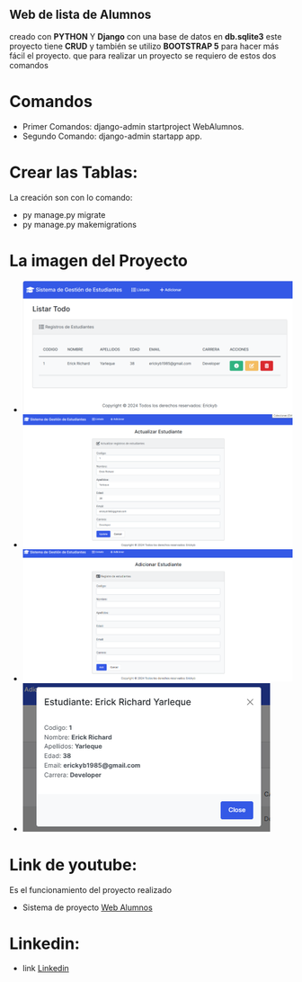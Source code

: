 ## **Web de lista de Alumnos**
creado con **PYTHON** Y **Django** con una base de datos en **db.sqlite3** este proyecto tiene **CRUD** y también se utilizo **BOOTSTRAP 5** para hacer más fácil el proyecto.
que para realizar un proyecto se requiero de estos dos comandos
# Comandos
- Primer Comandos: django-admin startproject WebAlumnos.
- Segundo Comando: django-admin startapp app.

# Crear las Tablas:

La creación son con lo comando:
- py manage.py migrate
- py manage.py makemigrations

# La imagen del Proyecto
- ![Listado](app/images/listado.png)
- ![Actualizar](app/images/actualizar_alumno.png)
- ![Agregar](app/images/agregar_alumno.png)
- ![ventana de detalle del alumno](app/images/ventana_de_detalle.png)


# Link de youtube:
Es el funcionamiento del proyecto realizado
- Sistema de proyecto [Web Alumnos]()

# Linkedin:
- link [Linkedin](https://www.linkedin.com/in/richarde-yarleque/)